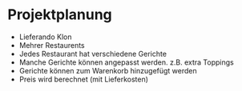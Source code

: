 # Projektplanung
- Lieferando Klon
- Mehrer Restaurents
- Jedes Restaurant hat verschiedene Gerichte
- Manche Gerichte können angepasst werden. z.B. extra Toppings
- Gerichte können zum Warenkorb hinzugefügt werden
- Preis wird berechnet (mit Lieferkosten)